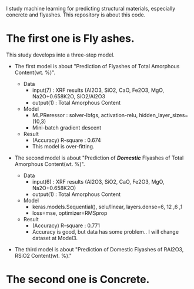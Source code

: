 I study machine learning for predicting structural materials, especially concrete and flyashes. This repository is about this code.

The first one is Fly ashes.
=================
This study develops into a three-step model.
* The first model is about "Prediction of Flyashes of Total Amorphous Content(wt. %)". 
  * Data
    * input(7) : XRF results (Al2O3, SiO2, CaO, Fe2O3, MgO, Na2O+0.658K2O, SiO2/Al2O3
    * output(1) : Total Amorphous Content 
  * Model
    * MLPReressor : solver-lbfgs, activation-relu, hidden_layer_sizes=(10,3)
    * Mini-batch gradient descent 
  * Result
    * (Accuracy) R-square : 0.674
    * This model is over-fitting. 


* The second model is about "Prediction of **_Domestic_** Flyashes of Total Amorphous Content(wt. %)". 
  * Data
    * input(6) : XRF results (Al2O3, SiO2, CaO, Fe2O3, MgO, Na2O+0.658K2O)
    * output(1) : Total Amorphous Content
  * Model
    * keras.models.Sequential(), selu/linear, layers.dense=6, 12 ,6 ,1
    * loss=mse, optimizer=RMSprop
  * Result
    * (Accuracy) R-square : 0.771
    * Accuracy is good, but data has some problem.. I will change dataset at Model3.


* The third model is about "Prediction of Domestic Flyashes of RAl2O3, RSiO2 Content(wt. %)."

The second one is Concrete.
===================
